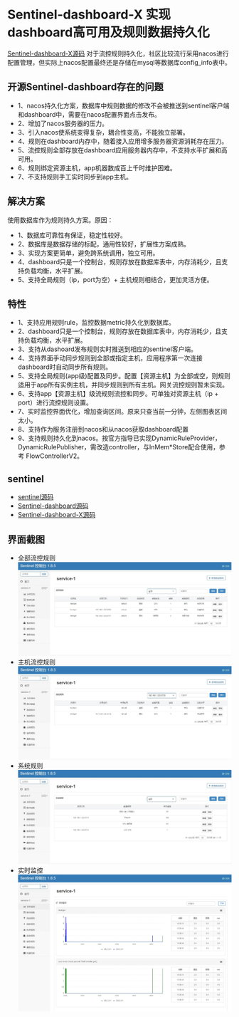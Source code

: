 # Sentinel-dashboard-X 实现dashboard高可用及规则数据持久化

[Sentinel-dashboard-X源码](https://github.com/zhengxianyi515/Sentinel-dashboard-X)
对于流控规则持久化，社区比较流行采用nacos进行配置管理，但实际上nacos配置最终还是存储在mysql等数据库config_info表中。

## 开源Sentinel-dashboard存在的问题
- 1、nacos持久化方案，数据库中规则数据的修改不会被推送到sentinel客户端和dashboard中，需要在nacos配置界面点击发布。
- 2、增加了nacos服务器的压力。
- 3、引入nacos使系统变得复杂，耦合性变高，不能独立部署。
- 4、规则在dashboard内存中，随着接入应用增多服务器资源消耗存在压力。
- 5、流控规则全部存放在dashboard应用服务器内存中，不支持水平扩展和高可用。
- 6、规则绑定资源主机，app机器数成百上千时维护困难。
- 7、不支持规则手工实时同步到app主机。

## 解决方案
使用数据库作为规则持久方案。原因：
- 1、数据库可靠性有保证，稳定性较好。
- 2、数据库是数据存储的标配，通用性较好，扩展性方案成熟。
- 3、实现方案更简单，避免跨系统调用，独立可用。
- 4、dashboard只是一个控制台，规则存放在数据库表中，内存消耗少，且支持负载均衡，水平扩展。
- 5、支持全局规则（ip，port为空）+ 主机规则相结合，更加灵活方便。

## 特性
- 1、支持应用规则rule，监控数据metric持久化到数据库。
- 2、dashboard只是一个控制台，规则存放在数据库表中，内存消耗少，且支持负载均衡，水平扩展。
- 3、支持从dashoard发布规则实时推送到相应的sentinel客户端。
- 4、支持界面手动同步规则到全部或指定主机，应用程序第一次连接dashboard时自动同步所有规则。
- 5、支持全局规则(app级)配置及同步。配置【资源主机】为全部或空，则规则适用于app所有实例主机，并同步规则到所有主机。网关流控规则暂未实现。
- 6、支持app【资源主机】级流规则流控和同步。可单独对资源主机（ip + port）进行流控规则设置。
- 7、实时监控界面优化，增加查询区间。原来只查当前一分钟，左侧图表区间太小。
- 8、支持作为服务注册到nacos和从nacos获取dashboard配置
- 9、支持规则持久化到nacos。按官方指导已实现DynamicRuleProvider，DynamicRulePublisher，需改造controller，与InMem*Store配合使用，参考 FlowControllerV2。

## sentinel
- [sentinel源码](https://github.com/alibaba/Sentinel)
- [Sentinel-dashboard源码](https://github.com/alibaba/Sentinel/tree/master/sentinel-dashboard)
- [Sentinel-dashboard-X源码](https://github.com/zhengxianyi515/Sentinel-dashboard-X)

## 界面截图
- 全部流控规则<img src="https://github.com/zhengxianyi515/Sentinel-dashboard-X/blob/main/doc/flow-rules.JPG"/>
- 主机流控规则<img src="https://github.com/zhengxianyi515/Sentinel-dashboard-X/blob/main/doc/flow-rules-host.JPG"/>
- 系统规则<img src="https://github.com/zhengxianyi515/Sentinel-dashboard-X/blob/main/doc/system-rules.JPG"/>
- 实时监控<img src="https://github.com/zhengxianyi515/Sentinel-dashboard-X/blob/main/doc/metric.JPG"/>
